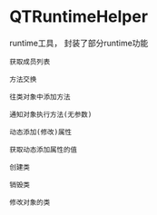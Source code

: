 # QTRuntimeHelper
runtime工具， 封装了部分runtime功能

    获取成员列表

    方法交换

    往类对象中添加方法

    通知对象执行方法(无参数)

    动态添加(修改)属性

    获取动态添加属性的值

    创建类

    销毁类

    修改对象的类
    
    
    
